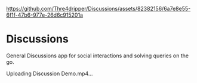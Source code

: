 
https://github.com/Thre4dripper/Discussions/assets/82382156/6a7e8e55-6f1f-47b6-977e-26d6c915201a
# Discussions
General Discussions app for social interactions and solving queries on the go.

Uploading Discussion Demo.mp4…
